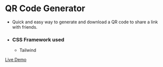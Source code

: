 # QR Code Generator

- Quick and easy way to generate and download a QR code to share a link with friends.

- ### CSS Framework used
  - Tailwind

[Live Demo](https://willowy-capybara-e14523.netlify.app/)
